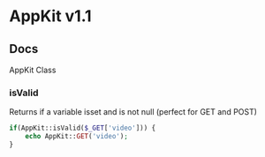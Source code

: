 AppKit v1.1
===========

## Docs

AppKit Class


### isValid
Returns if a variable isset and is not null (perfect for GET and POST)
```php
if(AppKit::isValid($_GET['video'])) {
	echo AppKit::GET('video');
}
```
